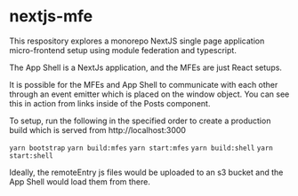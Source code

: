 # nextjs-mfe

This respository explores a monorepo NextJS single page application micro-frontend setup using module federation and typescript.

The App Shell is a NextJs application, and the MFEs are just React setups.

It is possible for the MFEs and App Shell to communicate with each other through an event emitter which is placed on the window object. You can see this in action from links inside of the Posts component.

To setup, run the following in the specified order to create a production build which is served from http://localhost:3000

`yarn bootstrap`
`yarn build:mfes`
`yarn start:mfes`
`yarn build:shell`
`yarn start:shell`

Ideally, the remoteEntry js files would be uploaded to an s3 bucket and the App Shell would load them from there.